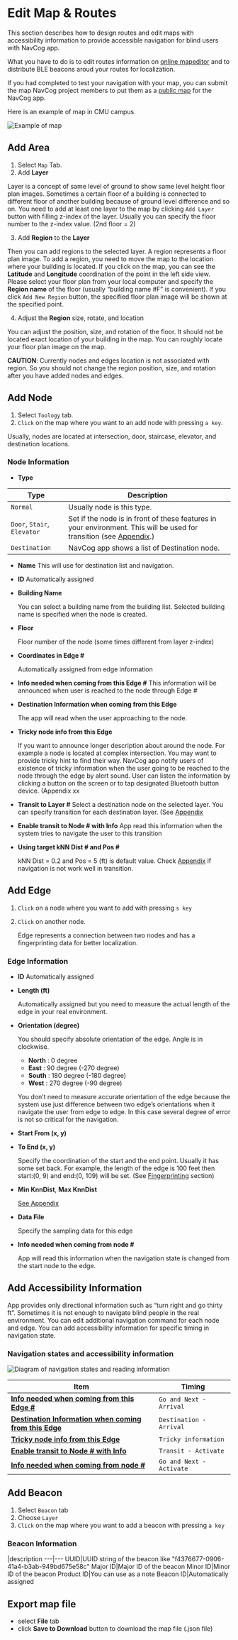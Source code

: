 <!--The MIT License (MIT)Copyright (c) 2014, 2015 IBM CorporationPermission is hereby granted, free of charge, to any person obtaining a copyof this software and associated documentation files (the "Software"), to dealin the Software without restriction, including without limitation the rightsto use, copy, modify, merge, publish, distribute, sublicense, and/or sellcopies of the Software, and to permit persons to whom the Software isfurnished to do so, subject to the following conditions:The above copyright notice and this permission notice shall be included in allcopies or substantial portions of the Software.THE SOFTWARE IS PROVIDED "AS IS", WITHOUT WARRANTY OF ANY KIND, EXPRESS ORIMPLIED, INCLUDING BUT NOT LIMITED TO THE WARRANTIES OF MERCHANTABILITY,FITNESS FOR A PARTICULAR PURPOSE AND NONINFRINGEMENT. IN NO EVENT SHALL THEAUTHORS OR COPYRIGHT HOLDERS BE LIABLE FOR ANY CLAIM, DAMAGES OR OTHERLIABILITY, WHETHER IN AN ACTION OF CONTRACT, TORT OR OTHERWISE, ARISING FROM,OUT OF OR IN CONNECTION WITH THE SOFTWARE OR THE USE OR OTHER DEALINGS IN THESOFTWARE.--># Edit Map & RoutesThis section describes how to design routes and edit maps with accessibility information to provide accessible navigation for blind users with NavCog app.

What you have to do is to edit routes information on [online mapeditor](https://navcog.mybluemix.net/map) and to distribute BLE beacons aroud your routes for localization.
If you had completed to test your navigation with your map, you can submit the map NavCog project members to put them as a [public map](https://navcog.mybluemix.net/index.html#public_maps) for the NavCog app.

Here is an example of map in CMU campus.

![Example of map](images/cmu_map.png)

## <a name="add_area"></a>Add Area
1. Select `Map` Tab.
2. Add **Layer**

  Layer is a concept of same level of ground to show same level height floor plan images. Sometimes a certain floor of a building is connected to different floor of another building because of ground level difference and so on. You need to add at least one layer to the map by clicking `Add Layer` button with filling z-index of the layer. Usually you can specify the floor number to the z-index value. (2nd floor = 2)
3. Add **Region** to the **Layer**
  Then you can add regions to the selected layer. A region represents a floor plan image. To add a region, you need to move the map to the location where your building is located. If you click on the map, you can see the **Latitude** and **Longitude** coordination of the point in the left side view. Please select your floor plan from your local computer and specify the **Region name** of the floor (usually “building name #F” is convenient). If you click `Add New Region` button, the specified floor plan image will be shown at the specified point.
4. Adjust the **Region** size, rotate, and location

  You can adjust the position, size, and rotation of the floor.It should not be located exact location of your building in the map. You can roughly locate your floor plan image on the map.**CAUTION**: Currently nodes and edges location is not associated with region. So you should not change the region position, size, and rotation after you have added nodes and edges.
## <a name="add_node"></a>Add Node1. Select `Toology` tab.2. `Click` on the map where you want to an add node with pressing `a key`.  Usually, nodes are located at intersection, door, staircase, elevator, and destination locations.### Node Information
* **Type**| Type   | Description|
|--------|------------|| `Normal` | Usually node is this type. |
| `Door`, `Stair`, `Elevator` | Set if the node is in front of these features in your environment. This will be used for transition (see [Appendix](appendix.md#transition).) |
|`Destination`|NavCog app shows a list of Destination node. |* **Name**
    This will use for destination list and navigation.
* **ID**
    Automatically assigned
* **Building Name**
    You can select a building name from the building list. Selected building name is specified when the node is created.
* **Floor**    Floor number of the node (some times different from layer z-index)
* **Coordinates in Edge #**
	Automatically assigned from edge information
* <a name="acc_info1"></a>**Info needed when coming from this Edge #**
    This information will be announced when user is reached to the node through Edge #
* <a name="acc_info2"></a>**Destination Information when coming from this Edge**

    The app will read when the user approaching to the node.* <a name="acc_info3"></a>**Tricky node info from this Edge**    If you want to announce longer description about around the node. For example a node is located at complex intersection. You may want to provide tricky hint to find their way. NavCog app notify users of existence of tricky information when the user going to be reached to the node through the edge by alert sound. User can listen the information by clicking a button on the screen or to tap designated Bluetooth button device. (Appendix xx
* **Transit to Layer #**
    Select a destination node on the selected layer. You can specify transition for each destination layer. (See [Appendix](appendix.md#transition)
* <a name="acc_info4"></a>**Enable transit to Node # with Info**
    App read this information when the system tries to navigate the user to this transition* **Using target kNN Dist # and Pos #**    kNN Dist = 0.2 and Pos = 5 (ft) is default value. Check [Appendix](appendix.md#transition) if navigation is not work well in transition.## <a name="add_edge"></a>Add Edge1. `Click` on a node where you want to add with pressing `s key`
2. `Click` on another node.

   Edge represents a connection between two nodes and has a fingerprinting data for better localization.### Edge Information* **ID**
    Automatically assigned
* **Length (ft)**    Automatically assigned but you need to measure the actual length of the edge in your real environment.
* **Orientation (degree)**    You should specify absolute orientation of the edge. Angle is in clockwise.

    * **North** : 0 degree
    * **East** : 90 degree (-270 degree)
    * **South** : 180 degree (-180 degree)
    * **West** : 270 degree (-90 degree)

    You don’t need to measure accurate orientation of the edge because the system use just difference between two edge’s orientations when it navigate the user from edge to edge. In this case several degree of error is not so critical for the navigation.* **Start From (x, y)*** **To End (x, y)**
    Specify the coordination of the start and the end point. Usually it has some set back. For example, the length of the edge is 100 feet then start:(0, 9) and end:(0, 109) will be set. (See [Fingerprinting](beacon.md#fingerprinting) section)
* **Min KnnDist**, **Max KnnDist**

    [See Appendix](Appedix.md#knnDist)* **Data File**    Specify the sampling data for this edge
* <a name="acc_info5"></a>**Info needed when coming from node #**   App will read this information when the navigation state is changed from the start node to the edge.
## <a name="add_acc_info"></a>Add Accessibility InformationApp provides only directional information such as “turn right and go thirty ft”. Sometimes it is not enough to navigate blind people in the real environment. You can edit additional navigation command for each node and edge.
You can add accessibility information for specific timing in navigation state.

### Navigation states and accessibility information

![Diagram of navigation states and reading information](images/acc_info.png)


Item|Timing
---|---
[**Info needed when coming from this Edge #**](#acc_info1)|`Go and Next - Arrival`
[**Destination Information when coming from this Edge**](#acc_info2)|`Destination - Arrival`
[**Tricky node info from this Edge**](#acc_info3)|`Tricky information`
[**Enable transit to Node # with Info**](#acc_info4)|`Transit - Activate`
[**Info needed when coming from node #**](#acc_info5)|`Go and Next - Activate`
## <a name="add_beacon"></a>Add Beacon
1. Select `Beacon` tab
2. Choose `Layer`
2. `Click` on the map where you want to add a beacon with pressing `a key`

### Beacon Information
 |description
---|---
UUID|UUID string of the beacon like "f4376677-0906-41a4-b3ab-949bd675e58c"
Major ID|Major ID of the beacon
Minor ID|Minor ID of the beacon
Product ID|You can use as a note
Beacon ID|Automatically assigned
## <a name="export_map"></a>Export map file

* select **File** tab
* click **Save to Download** button to download the map file (.json file)
